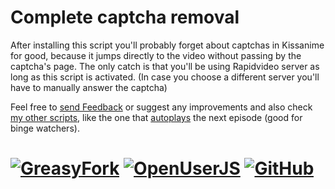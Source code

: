 # Complete captcha removal
After installing this script you'll probably forget about captchas in Kissanime for good, because it jumps directly to the video  without passing by the captcha's page. The only catch is that you'll be using Rapidvideo server as long as this script is activated. (In case you choose a different server you'll have to manually answer the captcha)

Feel free to [send Feedback][1] or suggest any improvements and also check [my other scripts][2], like the one that [autoplays][3] the next episode (good for binge watchers).

# [![GreasyFork][b1]][l1] [![OpenUserJS][b2]][l2] [![GitHub][b3]][l3]


  [1]: https://greasyfork.org/scripts/369048/feedback
  [2]: https://greasyfork.org/users/152412
  [3]: https://greasyfork.org/scripts/35999

  [b1]: https://img.shields.io/badge/Install-GreasyFork-red.svg?longCache=true&style=for-the-badge&
  [b2]: https://img.shields.io/badge/Install-OpenUserJS-blue.svg?longCache=true&style=for-the-badge
  [b3]: https://img.shields.io/badge/Install-GitHub-lightgrey.svg?longCache=true&style=for-the-badge

  [l1]: https://greasyfork.org/en/scripts/369048-kissanime-complete-captcha-removal
  [l2]: https://openuserjs.org/scripts/eskander/[KissAnime]_Complete_captcha_removal
  [l3]: https://github.com/skqnder/userscripts-collection/raw/master/KissAnime%20Complete%20captcha%20removal/complete_captcha_removal.user.js
